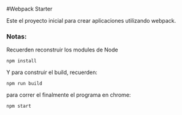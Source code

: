 
#Webpack Starter

Este el proyecto inicial para crear aplicaciones utilizando webpack.

### Notas:
Recuerden reconstruir los modules de Node
 ```
npm install
 ```

 Y para construir el build, recuerden:

  ```
npm run build
 ```

 para correr el finalmente el programa en chrome:

  ```
npm start
 ```
